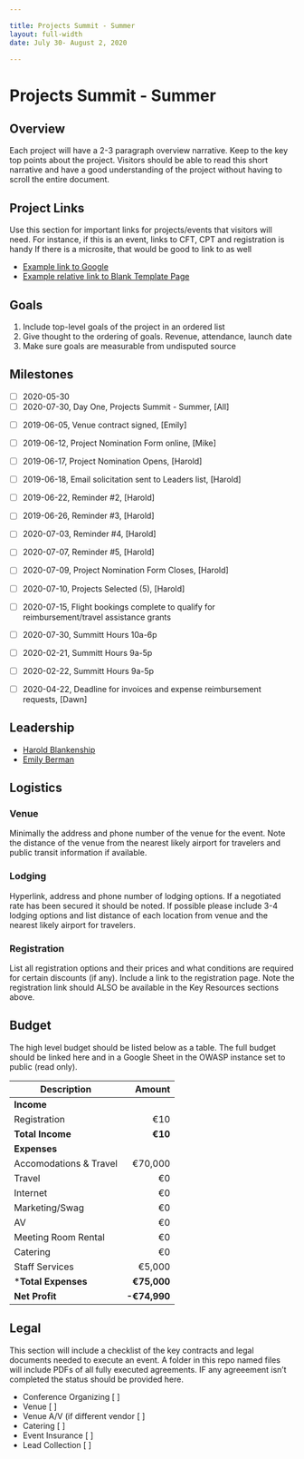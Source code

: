 ```yaml
---

title: Projects Summit - Summer
layout: full-width
date: July 30- August 2, 2020

---
```


# Projects Summit - Summer

## Overview

Each project will have a 2-3 paragraph overview narrative. Keep to the key top points about the project. Visitors should be able to read this short narrative and have a good understanding of the project without having to scroll the entire document.

## Project Links

Use this section for important links for projects/events that visitors will need. For instance, if this is an event, links to CFT, CPT and registration is handy If there is a microsite, that would be good to link to as well 
* [Example link to Google](https://google.com)
* [Example relative link to Blank Template Page](/www--staff/Projects/202001-template)

## Goals

1. Include top-level goals of the project in an ordered list
2. Give thought to the ordering of goals. Revenue, attendance, launch date
3. Make sure goals are measurable from undisputed source

## Milestones

* [ ] 2020-05-30
* [ ] 2020-07-30, Day One, Projects Summit - Summer, [All]

- [ ] 2019-06-05, Venue contract signed, [Emily]
- [ ] 2019-06-12, Project Nomination Form online, [Mike]
- [ ] 2019-06-17, Project Nomination Opens, [Harold]
- [ ] 2019-06-18, Email solicitation sent to Leaders list, [Harold]
- [ ] 2019-06-22, Reminder #2, [Harold]
- [ ] 2019-06-26, Reminder #3, [Harold]
- [ ] 2020-07-03, Reminder #4, [Harold]
- [ ] 2020-07-07, Reminder #5, [Harold]
- [ ] 2020-07-09, Project Nomination Form Closes, [Harold]
- [ ] 2020-07-10, Projects Selected (5), [Harold]
- [ ] 2020-07-15, Flight bookings complete to qualify for reimbursement/travel assistance grants
- [ ] 2020-07-30, Summitt Hours 10a-6p
- [ ] 2020-02-21, Summitt Hours 9a-5p
- [ ] 2020-02-22, Summitt Hours 9a-5p
- [ ] 2020-04-22, Deadline for invoices and expense reimbursement requests, [Dawn]


## Leadership

* [Harold Blankenship](mailto:harold.blankenship@owasp.com?subject=Project%20Summit%20Summer)
* [Emily Berman](mailto:emily.berman@owasp.com?subject=Project%20Summit%20Summer)

## Logistics

### Venue

Minimally the address and phone number of the venue for the event. Note the distance of the venue from the nearest likely airport for travelers and public transit information if available.

### Lodging 

Hyperlink, address and phone number of lodging options. If a negotiated rate has been secured it should be noted. If possible please include 3-4 lodging options and list distance of each location from venue and the nearest likely airport for travelers.

### Registration 

List all registration options and their prices and what conditions are required for certain discounts (if any). Include a link to the registration page. Note the registration link should ALSO be available in the Key Resources sections above.

## Budget 

The high level budget should be listed below as a table. The full budget should be linked here and in a Google Sheet in the OWASP instance set to public (read only).

Description            | Amount
--------------         | ------------:
**Income**             | 
Registration           | &euro;10 
**Total Income**       | **&euro;10**
**Expenses**           | 
Accomodations & Travel      | &euro;70,000 
Travel                 | &euro;0 
Internet               | &euro;0 
Marketing/Swag         | &euro;0
AV                     | &euro;0 
Meeting Room Rental    | &euro;0
Catering               | &euro;0
Staff Services         | &euro;5,000 
***Total Expenses**    | **&euro;75,000**
**Net Profit**         | **-&euro;74,990**

## Legal

This section will include a checklist of the key contracts and legal documents needed to execute an event. A folder in this repo named files will include PDFs of all fully executed agreements. IF any agreeement isn’t completed the status should be provided here.

* Conference Organizing [ ]
* Venue [ ]
* Venue A/V (if different vendor [ ]
* Catering [ ]
* Event Insurance [ ]
* Lead Collection [ ]
